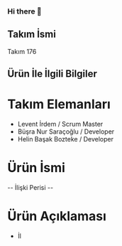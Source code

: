 ### Hi there 👋

## Takım İsmi

Takım 176

## Ürün İle İlgili Bilgiler

# Takım Elemanları 

 - Levent İrdem / Scrum Master
 - Büşra Nur Saraçoğlu / Developer
 - Helin Başak Bozteke / Developer

# Ürün İsmi 

-- İlişki Perisi --

# Ürün Açıklaması

- İl
 

